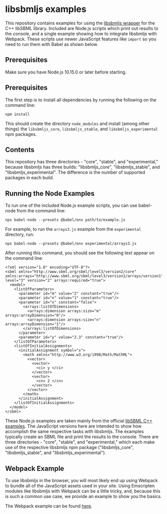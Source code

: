 # libsbmljs examples

This repository contains examples for using the [libsbmljs wrapper](https://libsbmljs.github.io/) for the C++ libSBML library.
Included are Node.js scripts which print out results to the console, and a single example showing how to integrate libsbmljs with Webpack.
These scripts use newer JavaScript features like `import` so you need to run them with Babel as shown below.

## Prerequisites

Make sure you have Node.js 10.15.0 or later before starting.

## Prerequisites

The first step is to install all dependencies by running the following on the command line:

```
npm install
```

This should create the directory `node_modules` and install (among other things)
the `libsbmljs_core`, `libsbmljs_stable`, and `libsbmljs_experimental` npm packages.

## Contents

This repository has three directories - "core", "stable", and "experimental," because libsbmljs has three builds: "libsbmljs_core", "libsbmljs_stable", and "libsbmljs_experimental". The difference is the number of supported packages in each build.

## Running the Node Examples

To run one of the included Node.js example scripts, you can use babel-node from the command line:

```
npx babel-node --presets @babel/env path/to/example.js
```

For example, to run the `arrays3.js` example from the `experimental` directory, run:

```
npx babel-node --presets @babel/env experimental/arrays3.js
```

After running this command, you should see the following text appear on the command line:

```
<?xml version="1.0" encoding="UTF-8"?>
<sbml xmlns="http://www.sbml.org/sbml/level3/version2/core" xmlns:arrays="http://www.sbml.org/sbml/level3/version1/arrays/version1" level="3" version="2" arrays:required="true">
  <model>
    <listOfParameters>
      <parameter id="m" value="2" constant="true"/>
      <parameter id="n" value="1" constant="true"/>
      <parameter id="x" constant="false">
        <arrays:listOfDimensions>
          <arrays:dimension arrays:size="m" arrays:arrayDimension="0"/>
          <arrays:dimension arrays:size="n" arrays:arrayDimension="1"/>
        </arrays:listOfDimensions>
      </parameter>
      <parameter id="y" value="2.3" constant="true"/>
    </listOfParameters>
    <listOfInitialAssignments>
      <initialAssignment symbol="x">
        <math xmlns="http://www.w3.org/1998/Math/MathML">
          <vector>
            <vector>
              <ci> y </ci>
            </vector>
            <vector>
              <cn> 2 </cn>
            </vector>
          </vector>
        </math>
      </initialAssignment>
    </listOfInitialAssignments>
  </model>
</sbml>
```

These Node.js examples are taken mainly from the official [libSBML C++ examples](http://sbml.org/Software/libSBML/5.17.0/docs//cpp-api/libsbml-example-files.html). The JavaScript versions here are intended to show how accomplish the same respective tasks with libsbmljs. The examples typically create an SBML file and print the results to the console.
There are three directories - "core", "stable", and "experimental," which each make use of the respective libsbmljs npm package ("libsbmljs_core", "libsbmljs_stable", and "libsbmljs_experimental").

## Webpack Example

To use libsbmljs in the browser, you will most likely end up using Webpack to bundle all of the JavaScript assets used in your site.
Using Emscripten modules like libsbmljs with Webpack can be a little tricky, and, because this is such a common use case, we provide an example to show you the basics.

The Webpack example can be found [here](https://github.com/libsbmljs/webpack-example).

